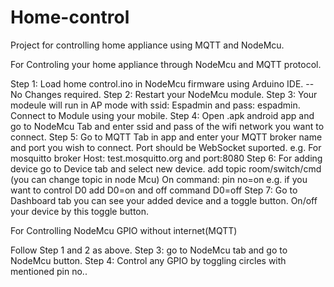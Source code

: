 # Home-control
Project for controlling home appliance using MQTT and NodeMcu.

For Controling your home appliance through NodeMcu and MQTT protocol.

Step 1: Load home control.ino in NodeMcu firmware using Arduino IDE. -- No Changes required.
Step 2: Restart your NodeMcu module.
Step 3: Your modeule will run in AP mode with ssid: Espadmin and pass: espadmin. Connect to Module using your mobile.
Step 4: Open .apk android app and go to NodeMcu Tab and enter ssid and pass of the wifi network you want to connect.
Step 5: Go to MQTT Tab in app and enter your MQTT broker name and port you wish to connect. Port should be WebSocket suported. e.g. For mosquitto broker Host: test.mosquitto.org and port:8080
Step 6: For adding device go to Device tab and select new device. add topic room/switch/cmd (you can change topic in node Mcu) On command: pin no=on e.g. if you want to control D0 add D0=on and off command D0=off
Step 7: Go to Dashboard tab you can see your added device and a toggle button. On/off your device by this toggle button.



For Controlling NodeMcu GPIO without internet(MQTT)

Follow Step 1 and 2 as above.
Step 3: go to NodeMcu tab and go to NodeMcu button.
Step 4: Control any GPIO by toggling circles with mentioned pin no..


